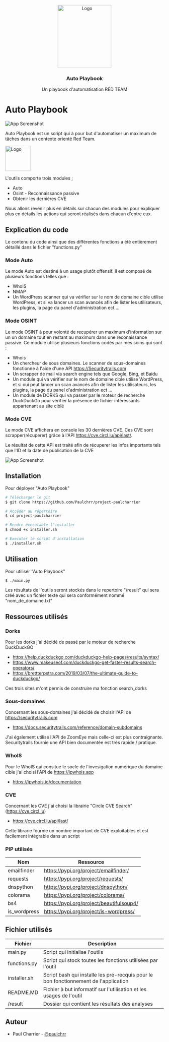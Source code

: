 
<br />
<div align="center">
  <a href="https://github.com/Paulchrr/project-paulcharrier">
    <img src="https://studl.com/assets/uploads/logo_ecoles/420/photo58d909424ebfa1.57301377.png" alt="Logo" width="170" height="200">
  </a>

 
  
  <h3 align="center">Auto Playbook</h3>

  <p align="center">
    Un playbook d'automatisation RED TEAM
    <br />

  </p>
</div>





# Auto Playbook

![App Screenshot](https://user-images.githubusercontent.com/100359031/227722134-cdb78a34-8be4-45b3-b5f2-df3671d0249f.png)

Auto Playbook est un script qui à pour but d'automatiser un maximum de tâches dans un contexte orienté Red Team.

  <a href="https://github.com/Paulchrr/project-paulcharrier">
    <img src="https://user-images.githubusercontent.com/100359031/227740568-4466d3c9-1e51-4295-a726-20bcfa511ef6.png" alt="Logo" width="80" height="80">
  </a>

L'outils comporte trois modules ;
- Auto
- Osint - Reconnaissance passive
- Obtenir les dernières CVE

Nous allons revenir plus en détails sur chacun des modules pour expliquer plus en détails les actions qui seront réalisés dans chacun d'entre eux.

## Explication du code 

Le contenu du code ainsi que des différentes fonctions a été entièrement détaillé dans le fichier "functions.py"

### Mode Auto

Le mode Auto est destiné à un usage plutôt offensif.
Il est composé de plusieurs fonctions telles que :

- WhoIS
- NMAP
- Un WordPress scanner qui va vérifier sur le nom de domaine cible utilise WordPress, et si va lancer un scan avancés afin de lister les utilisateurs, les plugins, la page du panel d'administration ect ...

### Mode OSINT

Le mode OSINT à pour volonté de recupérer un maximum d'information sur un un domaine tout en restant au maximum dans une reconaissance passive.
Ce module utilise plusieurs fonctions codés par mes soins qui sont :
- Whois
- Un chercheur de sous domaines. Le scanner de sous-domaines fonctionne à l'aide d'une API https://Securitytrails.com
- Un scrapper de mail via search engine tels que Google, Bing, et Baidu
- Un module qui va vérifier sur le nom de domaine cible utilise WordPress, et si oui peut lancer un scan avancés afin de lister les utilisateurs, les plugins, la page du panel d'administration ect ...
- Un module de DORKS qui va passer par le moteur de recherche DuckDuckGo pour vérifier la présence de fichier intéressants appartenant au site ciblé



### Mode CVE

Le mode CVE affichera en console les 30 dernières CVE.
Ces CVE sont scrapper(récuperer) grâce à l'API https://cve.circl.lu/api/last/.

Le résultat de cette API est traité afin de récuperer les infos importants tels que l'ID et la date de publication de la CVE

![App Screenshot](https://user-images.githubusercontent.com/100359031/227724013-f67377ef-24bd-47a4-9d7a-1c8ef2e73a6c.png)
## Installation

Pour déployer "Auto Playbook"

```bash
# Télécharger le git
$ git clone https://github.com/Paulchrr/project-paulcharrier

# Accéder au répertoire
$ cd project-paulcharrier

# Rendre éxecutable l'installer
$ chmod +x installer.sh

# Executer le script d'installation
$ ./installer.sh
```

## Utilisation

Pour utiliser "Auto Playbook"

```bash
$ ./main.py
```

Les résultats de l'outils seront stockés dans le repertoire "/result" qui sera créé avec un fichier texte qui sera conformément nommé "nom_de_domaine.txt"


## Ressources utilisés

### Dorks
Pour les dorks j'ai décidé de passé par le moteur de recherche DuckDuckGO
- https://help.duckduckgo.com/duckduckgo-help-pages/results/syntax/
- https://www.makeuseof.com/duckduckgo-get-faster-results-search-operators/
- https://brettterpstra.com/2019/03/07/the-ultimate-guide-to-duckduckgo/

Ces trois sites m'ont permis de construire ma fonction search_dorks
### Sous-domaines
Concernant les sous-domaines j'ai décidé de choisir l'API de https://securitytrails.com 

- https://docs.securitytrails.com/reference/domain-subdomains

J'ai également utilisé l'API de ZoomEye mais celle-ci est plus contraignante.
Securitytrails fournie une API bien documentée est très rapide / pratique.
### WhoIS

Pour le WhoIS qui consitue le socle de l'invesigation numérique du domaine cible j'ai choisi l'API de https://ipwhois.app

- https://ipwhois.io/documentation

### CVE

Concernant les CVE j'ai choisi la librairie "Circle CVE Search" (https://cve.circl.lu)

- https://cve.circl.lu/api/last/

Cette librarie fournie un nombre important de CVE exploitables et est facilement intégrable dans un script

### PIP utilisés


| Nom          | Ressource                                                              |
| ----------------- | ------------------------------------------------------------------ |
| emailfinder | https://pypi.org/project/emailfinder/ |
| requests| https://pypi.org/project/requests/|
| dnspython| https://pypi.org/project/dnspython/ |
| colorama | https://pypi.org/project/colorama/ |
| bs4 | https://pypi.org/project/beautifulsoup4/ |
| is_wordpress | https://pypi.org/project/is-wordpress/ |


## Fichier utilisés

| Fichier           | Description                                                              |
| ----------------- | ------------------------------------------------------------------ |
| main.py | Script qui initialise l'outils |
| functions.py| Script qui stock toutes les fonctions utilisées par l'outil|
| installer.sh| Script bash qui installe les pré-recquis pour le bon fonctionnement de l'application |
| README.MD | Fichier à but informatif sur l'utilisation et les usages de l'outil |
| /result | Dossier qui contient les résultats des analyses |



## Auteur

- Paul Charrier - [@paulchrr](https://www.github.com/paulchrr)


